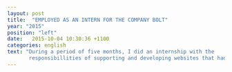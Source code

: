 ```yaml
---
layout: post
title:  "EMPLOYED AS AN INTERN FOR THE COMPANY BOLT"
year: "2015"
position: "left"
date:   2015-10-04 10:30:36 +1100
categories: english
text: "During a period of five months, I did an internship with the
       responsibillities of supporting and developing websites that had been created before I arrived. The work was mostly done with-in the CMS Wordpress, which made me at times having to adjust front-end design with HTML, CSS and JQUERY, at other times I had to create new functionality for the websites. Most of the work was done on my own, with me having to contact clients to discuss new design and functionality."
---
```

